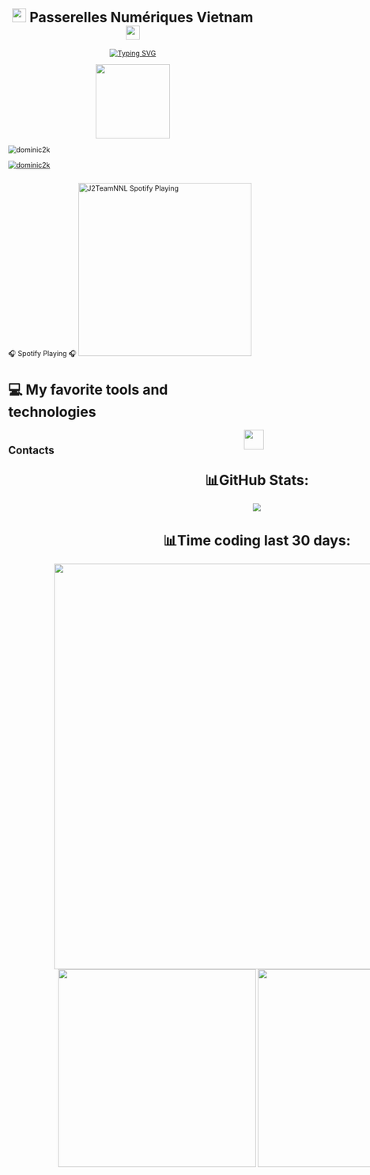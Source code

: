 <h1 align="center">
  <img src="https://media.giphy.com/media/hvRJCLFzcasrR4ia7z/giphy.gif" width="28">
  Passerelles Numériques Vietnam
  <img src="https://media.giphy.com/media/hvRJCLFzcasrR4ia7z/giphy.gif" width="28">
</h1>

<p align="center">
  <a href="https://git.io/typing-svg"><img src="https://readme-typing-svg.demolab.com?font=Fira+Code&pause=1000&color=00F71E&width=435&lines=Hi+Welcome+to+Pham+Duc+Dat's+profile;HƯỚNG+TỚI+CỘNG+ĐỒNG+INTERNET+VIET+NAM" alt="Typing SVG" /></a>
</p>

<div align="center">
  <img height="150" src="https://i.imgflip.com/65efzo.gif"  />
</div>

<p align="left"> <img src="https://komarev.com/ghpvc/?username=dominic2k&label=Profile%20views&color=0e75b6&style=flat" alt="dominic2k" /> </p>
<p align="left"> <a href="https://github.com/ryo-ma/github-profile-trophy"><img src="https://github-profile-trophy.vercel.app/?username=dominic2k" alt="dominic2k" /></a> </p>
<p align="left"> <a href="https://twitter.com/" target="blank"><img src="https://img.shields.io/twitter/follow/?logo=twitter&style=for-the-badge" alt="" /></a> </p>
🎧 Spotify Playing 🎧
<img src="https://spotify-playing-git-master.j2teamnnl.vercel.app/api/spotify-playing" alt="J2TeamNNL Spotify Playing" width="350" />

# 💻 My favorite tools and technologies
<div style="display: flex; align-items: flex-start; align: center">
<table align="center">
  <tr>
    <td align="center" width="96">
        <img src="https://techstack-generator.vercel.app/react-icon.svg" alt="icon" width="65" height="65" />
      <br>React
    </td>
    <td align="center" width="96">
      <a href="#macropower-tech">
        <img src="https://techstack-generator.vercel.app/python-icon.svg" alt="icon" width="65" height="65" />
      </a>
      <br>Python
    </td>
    <td align="center" width="96">
        <img src="https://techstack-generator.vercel.app/js-icon.svg" alt="icon" width="65" height="65" />
      <br>JavaScript
    </td>
    <td align="center" width="96">
        <img src="https://techstack-generator.vercel.app/mysql-icon.svg" alt="icon" width="65" height="65" />
      <br>MySQL
    </td>
    <td align="center" width="96">
        <img src="https://techstack-generator.vercel.app/aws-icon.svg" alt="icon" width="65" height="65" />
      <br>AWS
    </td>
  </tr>
  <tr>
    <td align="center" width="96">
        <img src="https://techstack-generator.vercel.app/github-icon.svg" alt="icon" width="65" height="65" />
        <br>Github
    </td>
    <td align="center" width="96"> 
        <img src="https://user-images.githubusercontent.com/25181517/192108372-f71d70ac-7ae6-4c0d-8395-51d8870c2ef0.png" width="48" height="48" alt="Git" />
        <br>Git
    </td>
    <td align="center"  width="96">
        <img src="https://skillicons.dev/icons?i=laravel" width="48" height="48" alt="Laravel" />
      <br>Laravel
    </td>
    <td align="center"  width="96">
        <img src="https://skillicons.dev/icons?i=html" width="48" height="48" alt="HTML5" />
      <br>HTML5
    </td>
    <td align="center" width="96">
        <img src="https://skillicons.dev/icons?i=css" width="48" height="48" alt="css" />
      <br>CSS
    </td>
    <td align="center"  width="96">
        <img src="https://skillicons.dev/icons?i=bootstrap" width="48" height="48" alt="bootstrap" />
      <br>Bootstrap
    </td>
    <td align="center" width="96">
        <img src="https://skillicons.dev/icons?i=jquery" width="48" height="48" alt="jQuery" />
      <br>jQuery
    </td>
  </tr>
 <tr>
   <td align="center" width="96">
      <img src="https://skillicons.dev/icons?i=nodejs" width="48" height="48" alt="Nodejs" />
      <br>Nodejs
    </td>
    <td align="center" width="96">
        <img src="https://skillicons.dev/icons?i=php" width="48" height="48" alt="PHP" />
        <br>PHP
    </td>
    <td align="center" width="96">
        <img src="https://skillicons.dev/icons?i=vscode" width="48" height="48" alt="VsCode" />
        <br>VsCode
    </td>
    <td align="center" width="96">
        <img src="https://skillicons.dev/icons?i=wordpress" width="48" height="48" alt="WordPress" />
        <br>WordPress
    </td>
 </tr>
</table>
<br><br>

## Contacts
  <div align="center"> 
  <a href="https://t.me/Dominic2kjs" target="_blank" rel="noopener noreferrer"><img src="https://img.icons8.com/color/2x/telegram-app.png"  width="40" /></a>
  &nbsp;&nbsp;

# 📊GitHub Stats:
![](https://github-readme-stats.vercel.app/api/top-langs/?username=Dominic2k&theme=radical&hide_border=false&include_all_commits=true&count_private=true&layout=compact)<br/>

# 📊Time coding last 30 days:
<img align="center" width="820px" src="https://wakatime.com/share/@Dimonic2kJs/4e415fc8-c70b-48d1-8ef9-006f8d7208c8.png" />
<img align="center" width="400px" src="https://wakatime.com/share/@Dimonic2kJs/9387e7b3-b222-4280-a3e6-0191f912d093.png" />
<img align="center" width="400px" src="https://wakatime.com/share/@Dimonic2kJs/3a68f3db-5cfd-4c0f-b732-05fcc18666fd.png" />




